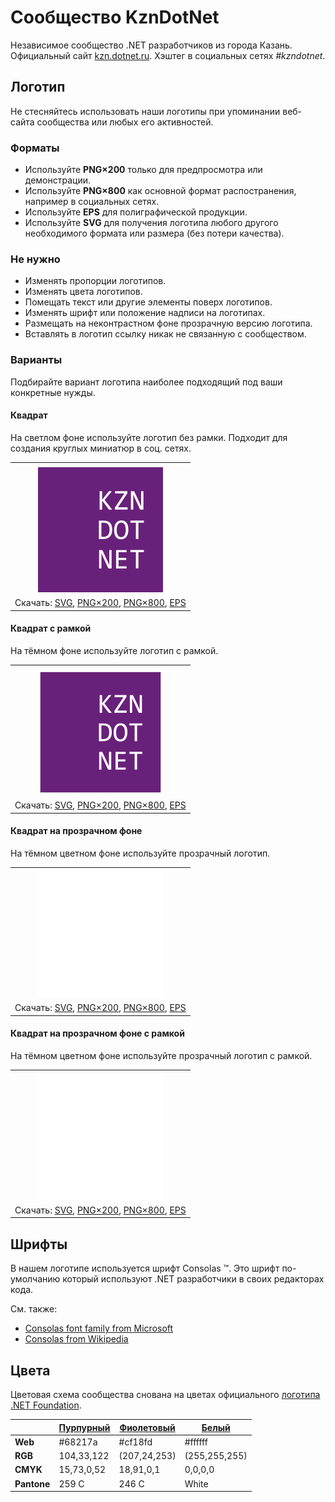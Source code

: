 ﻿# Сообщество KznDotNet

Независимое сообщество .NET разработчиков из города Казань. Официальный сайт [kzn.dotnet.ru](https://kzn.dotnet.ru/). Хэштег в социальных сетях _#kzndotnet_.

## Логотип

Не стесняйтесь использовать наши логотипы при упоминании веб-сайта сообщества или любых его активностей.

### Форматы

- Используйте **PNG×200** только для предпросмотра или демонстрации.
- Используйте **PNG×800** как основной формат распостранения, например в социальных сетях.
- Используйте **EPS** для полиграфической продукции.
- Используйте **SVG** для получения логотипа любого другого необходимого формата или размера (без потери качества).

### Не нужно

- Изменять пропорции логотипов.
- Изменять цвета логотипов.
- Помещать текст или другие элементы поверх логотипов.
- Изменять шрифт или положение надписи на логотипах.
- Размещать на неконтрастном фоне прозрачную версию логотипа.
- Вставлять в логотип ссылку никак не связанную с сообществом.

### Варианты

Подбирайте вариант логотипа наиболее подходящий под ваши конкретные нужды.

#### Квадрат

На светлом фоне используйте логотип без рамки. Подходит для создания круглых миниатюр в соц. сетях.

|       |
| :---: |
|       |
| ![Квадратный логотип KznDotNet](kzndotnet-logo-squared-200.png) |
| Скачать: [SVG](https://raw.githubusercontent.com/AnatolyKulakov/SpbDotNet/master/Logo/Kzn/kzndotnet-logo-squared.svg), [PNG×200](https://raw.githubusercontent.com/AnatolyKulakov/SpbDotNet/master/Logo/Kzn/kzndotnet-logo-squared-200.png), [PNG×800](https://raw.githubusercontent.com/AnatolyKulakov/SpbDotNet/master/Logo/Kzn/kzndotnet-logo-squared-800.png), [EPS](https://raw.githubusercontent.com/AnatolyKulakov/SpbDotNet/master/Logo/Kzn/kzndotnet-logo-squared.eps) |

#### Квадрат с рамкой

На тёмном фоне используйте логотип с рамкой.

|       |
| :---: |
|       |
| ![Квадратный логотип KznDotNet с рамкой](kzndotnet-logo-squared-bordered-200.png) |
| Скачать: [SVG](https://raw.githubusercontent.com/AnatolyKulakov/SpbDotNet/master/Logo/Kzn/kzndotnet-logo-squared-bordered.svg), [PNG×200](https://raw.githubusercontent.com/AnatolyKulakov/SpbDotNet/master/Logo/Kzn/kzndotnet-logo-squared-bordered-200.png), [PNG×800](https://raw.githubusercontent.com/AnatolyKulakov/SpbDotNet/master/Logo/Kzn/kzndotnet-logo-squared-bordered-800.png), [EPS](https://raw.githubusercontent.com/AnatolyKulakov/SpbDotNet/master/Logo/Kzn/kzndotnet-logo-squared-bordered.eps) |

#### Квадрат на прозрачном фоне

На тёмном цветном фоне используйте прозрачный логотип.

|       |
| :---: |
|       |
| ![Квадратный прозрачный логотип KznDotNet](kzndotnet-logo-squared-white-200.png) |
| Скачать: [SVG](https://raw.githubusercontent.com/AnatolyKulakov/SpbDotNet/master/Logo/Kzn/kzndotnet-logo-squared-white.svg), [PNG×200](https://raw.githubusercontent.com/AnatolyKulakov/SpbDotNet/master/Logo/Kzn/kzndotnet-logo-squared-white-200.png), [PNG×800](https://raw.githubusercontent.com/AnatolyKulakov/SpbDotNet/master/Logo/Kzn/kzndotnet-logo-squared-white-800.png), [EPS](https://raw.githubusercontent.com/AnatolyKulakov/SpbDotNet/master/Logo/Kzn/kzndotnet-logo-squared-white.eps) |

#### Квадрат на прозрачном фоне с рамкой

На тёмном цветном фоне используйте прозрачный логотип с рамкой.

|       |
| :---: |
|       |
| ![Квадратный прозрачный логотип KznDotNet с рамкой](kzndotnet-logo-squared-white-bordered-200.png)  |
| Скачать: [SVG](https://raw.githubusercontent.com/AnatolyKulakov/SpbDotNet/master/Logo/Kzn/kzndotnet-logo-squared-white-bordered.svg), [PNG×200](https://raw.githubusercontent.com/AnatolyKulakov/SpbDotNet/master/Logo/Kzn/kzndotnet-logo-squared-white-bordered-200.png), [PNG×800](https://raw.githubusercontent.com/AnatolyKulakov/SpbDotNet/master/Logo/Kzn/kzndotnet-logo-squared-white-bordered-800.png), [EPS](https://raw.githubusercontent.com/AnatolyKulakov/SpbDotNet/master/Logo/Kzn/kzndotnet-logo-squared-white-bordered.eps) |

## Шрифты

В нашем логотипе используется шрифт Consolas ™. Это шрифт по-умолчанию который используют .NET разработчики в своих редакторах кода.

См. также:

- [Consolas font family from Microsoft](https://docs.microsoft.com/en-us/typography/font-list/consolas)
- [Consolas from Wikipedia](https://en.wikipedia.org/wiki/Consolas)

## Цвета

Цветовая схема сообщества снована на цветах официального [логотипа .NET Foundation](https://github.com/dotnet/swag/tree/master/logo).

|             | [Пурпурный](https://www.color-hex.com/color/68217a) | [Фиолетовый](https://www.color-hex.com/color/cf18fd) | [Белый](https://www.color-hex.com/color/ffffff) |
| ----------- | --------------------------------------------------- | ---------------------------------------------------- | ----------------------------------------------- |
| **Web**     | #68217a                                             | #cf18fd                                              | #ffffff                                         |
| **RGB**     | 104,33,122                                          | (207,24,253)                                         | (255,255,255)                                   |
| **CMYK**    | 15,73,0,52                                          | 18,91,0,1                                            | 0,0,0,0                                         |
| **Pantone** | 259 C                                               | 246 C                                                | White                                           |

